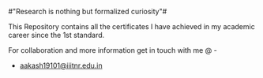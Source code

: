 
#"Research is nothing but formalized curiosity"#

This Repository contains all the certificates I have achieved in my academic career since the  1st standard.


For collaboration and more information get in touch with me @ -
* aakash19101@iiitnr.edu.in
